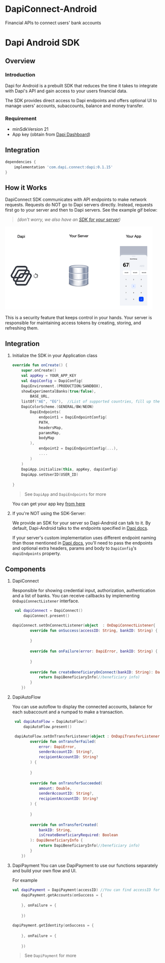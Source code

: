 # DapiConnect-Android
Financial APIs to connect users' bank accounts


# Dapi Android SDK

## Overview

### Introduction

Dapi for Android is a prebuilt SDK that reduces the time it takes to integrate with Dapi's API and gain access to your users financial data.

The SDK provides direct access to Dapi endpoints and offers optional UI to manage users' accounts, subaccounts, balance and money transfer.

### Requirement

- minSdkVersion 21
- App key (obtain from [Dapi Dashboard](https://dashboard.dapi.co/))

## Integration

```gradle
dependencies {
    implementation 'com.dapi.connect:dapi:0.1.15'
}
```


## How it Works

DapiConnect SDK communicates with API endpoints to make network requests. Requests do NOT go to Dapi servers directly. Instead, requests first go to your server and then to Dapi servers. See the example gif below:
> *(don't worry, we also have an [SDK for your server](https://github.com/dapi-co/sdk-server))*

![dfd](https://github.com/dapi-co/DapiConnect-iOS/raw/master/DapiConnectGIF.gif)

This is a security feature that keeps control in your hands. Your server is responsible for maintaining access tokens by creating, storing, and refreshing them.

## Integration

1. Initialize the SDK in your Application class

	```kotlin
	override fun onCreate() {
        super.onCreate()
        val appKey = YOUR_APP_KEY
        val dapiConfig = DapiConfig(
	    DapiEnvironment.(PRODUCTION/SANDBOX),
	    showExperimentalBanks(true/false),
            BASE_URL,
	    listOf("AE", "EG"),  //List of supported countries, fill up the countries you want to support using two-letter country codes (ISO 3166-1 alpha-2)
	    DapiColorScheme.(GENERAL/BW/NEON)
            DapiEndpoints(
                endpoint1 = DapiEndpointConfig(
                PATH,
                headersMap,
                paramsMap,
                bodyMap
            ),
                endpoint2 = DapiEndpointConfig(...),
				....
            )
        )
        DapiApp.initialize(this, appKey, dapiConfig)
        DapiApp.setUserID(USER_ID)

    }
	```
	>See `DapiApp` and `DapiEndpoints` for more


	You can get your app key [from here](https://dashboard.dapi.co/)

2. If you're NOT using the SDK-Server:

	We provide an SDK for your server so Dapi-Android can talk to it. By default, Dapi-Android talks to the endpoints specified in [Dapi docs](https://docs.dapi.co/). 

	If your server's custom implementation uses different endpoint naming than those mentioned in [Dapi docs](https://docs.dapi.co/), you'll need to pass the endpoints and optional extra headers, params and body  to `DapiConfig`'s `dapiEndpoints` property.


## Components


1. DapiConnect

	Responsible for showing credential input, authorization, authentication and a list of banks. You can receive callbacks by implementing `OnDapiConnectListener` interface.

	```kotlin
	 val dapiConnect = DapiConnect()
         dapiConnect.present()
	```

	```kotlin
	dapiConnect.setOnConnectListener(object  : OnDapiConnectListener{
            override fun onSuccess(accessID: String, bankID: String) {

            }

            override fun onFailure(error: DapiError, bankID: String) {

            }

            override fun createBeneficiaryOnConnect(bankID: String): DapiBeneficiaryInfo? {
                return DapiBeneficiaryInfo(//beneficiary info)
            }
        })

	```

2. DapiAutoFlow

	You can use autoflow to display the connected accounts, balance for each subaccount and a numpad to make a transaction.

	```kotlin
	 val dapiAutoFlow = DapiAutoFlow()
         dapiAutoFlow.present()
	```

	```kotlin
	 dapiAutoFlow.setOnTransferListener(object : OnDapiTransferListener{
            override fun onTransferFailed(
                error: DapiError,
                senderAccountID: String?,
                recipientAccountID: String?
            ) {

            }

            override fun onTransferSucceeded(
                amount: Double,
                senderAccountID: String?,
                recipientAccountID: String?
            ) {

            }

            override fun onTransferCreated(
                bankID: String,
                isCreateBeneficiaryRequired: Boolean
            ): DapiBeneficiaryInfo {
                return DapiBeneficiaryInfo(//beneficiary info)
            }
        })
	```
3. DapiPayment
	You can use DapiPayment to use our functions separately and build your own flow and UI.

	For example

	```kotlin
	val dapiPayment = DapiPayment(accessID) //You can find accessID for any connected account using `getConnections()` in `DapiConnect`
        dapiPayment.getAccounts(onSuccess = {
            
        }, onFailure = {
            
        })
	```

	```kotlin
	dapiPayment.getIdentity(onSuccess = {
            
        }, onFailure = {
            
        })
	```

	>See `DapiPayment` for more
